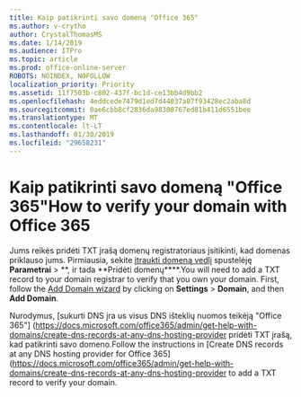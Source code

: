 ```yaml
---
title: Kaip patikrinti savo domeną "Office 365"
ms.author: v-crytho
author: CrystalThomasMS
ms.date: 1/14/2019
ms.audience: ITPro
ms.topic: article
ms.prod: office-online-server
ROBOTS: NOINDEX, NOFOLLOW
localization_priority: Priority
ms.assetid: 11f7503b-c802-437f-bc1d-ce13bb4d9bb2
ms.openlocfilehash: 4eddcede7479d1ed7d44037a07f93428ec2aba8d
ms.sourcegitcommit: 0ae6cbb8cf2836da98300767ed81b411d6551bee
ms.translationtype: MT
ms.contentlocale: lt-LT
ms.lasthandoff: 01/30/2019
ms.locfileid: "29658231"
---
```

# <a name="how-to-verify-your-domain-with-office-365"></a><span data-ttu-id="eb424-102">Kaip patikrinti savo domeną "Office 365"</span><span class="sxs-lookup"><span data-stu-id="eb424-102">How to verify your domain with Office 365</span></span>

<span data-ttu-id="eb424-p101">Jums reikės pridėti TXT įrašą domenų registratoriaus įsitikinti, kad domenas priklauso jums. Pirmiausia, sekite [įtraukti domeną vedlį](https://portal.office.com/adminportal/home#/Domains) spustelėję **Parametrai** \> \*\*, ir tada \*\*Pridėti domenų\*\*\*\*.</span><span class="sxs-lookup"><span data-stu-id="eb424-p101">You will need to add a TXT record to your domain registrar to verify that you own your domain. First, follow the [Add Domain wizard](https://portal.office.com/adminportal/home#/Domains) by clicking on **Settings** \> **Domain**, and then **Add Domain**.</span></span>
  
<span data-ttu-id="eb424-105">Nurodymus, [sukurti DNS įra us visus DNS išteklių nuomos teikėją "Office 365"] (https://docs.microsoft.com/office365/admin/get-help-with-domains/create-dns-records-at-any-dns-hosting-provider pridėti TXT įrašą, kad patikrinti savo domeno.</span><span class="sxs-lookup"><span data-stu-id="eb424-105">Follow the instructions in [Create DNS records at any DNS hosting provider for Office 365](https://docs.microsoft.com/office365/admin/get-help-with-domains/create-dns-records-at-any-dns-hosting-provider to add a TXT record to verify your domain.</span></span> 
  

